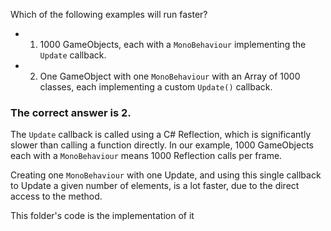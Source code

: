 Which of the following examples will run faster?

*   1. 1000 GameObjects, each with a ```MonoBehaviour``` implementing the ```Update``` callback.
*   2. One GameObject with one ```MonoBehaviour``` with an Array of 1000 classes, each implementing a custom ```Update()``` callback.


### The correct answer is 2. ###

The ```Update``` callback is called using a C# Reflection, which is significantly slower than calling a function directly. In our example, 1000 GameObjects each with a ```MonoBehaviour``` means 1000 Reflection calls per frame.

Creating one ```MonoBehaviour``` with one Update, and using this single callback to Update a given number of elements, is a lot faster, due to the direct access to the method.


This folder's code is the implementation of it
